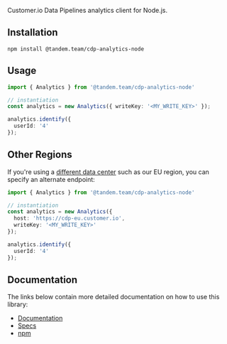 Customer.io Data Pipelines analytics client for Node.js.

## Installation

```
npm install @tandem.team/cdp-analytics-node
```

## Usage

```ts
import { Analytics } from '@tandem.team/cdp-analytics-node'

// instantiation
const analytics = new Analytics({ writeKey: '<MY_WRITE_KEY>' });

analytics.identify({
  userId: '4'
});
```

## Other Regions

If you're using a [different data center](https://customer.io/docs/accounts-and-workspaces/data-centers/) such as our EU region, you can specify an alternate endpoint:

```ts
import { Analytics } from '@tandem.team/cdp-analytics-node'

// instantiation
const analytics = new Analytics({
  host: 'https://cdp-eu.customer.io',
  writeKey: '<MY_WRITE_KEY>'
});

analytics.identify({
  userId: '4'
});
```

## Documentation

The links below contain more detailed documentation on how to use this library:

* [Documentation](https://customer.io/docs/cdp/sources/connections/servers/node/)
* [Specs](https://customer.io/docs/cdp/sources/source-spec/source-events/)
* [npm](https://www.npmjs.com/package/@tandem.team/cdp-analytics-node)
